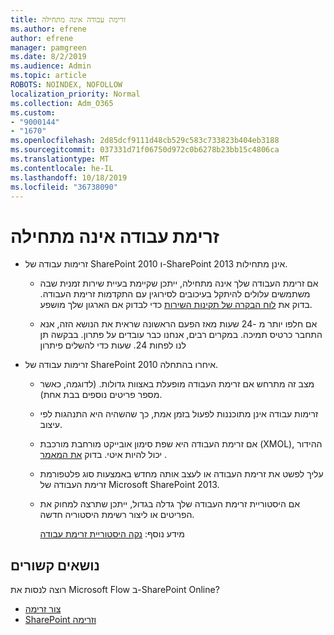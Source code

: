 ```yaml
---
title: זרימת עבודה אינה מתחילה
ms.author: efrene
author: efrene
manager: pamgreen
ms.date: 8/2/2019
ms.audience: Admin
ms.topic: article
ROBOTS: NOINDEX, NOFOLLOW
localization_priority: Normal
ms.collection: Adm_O365
ms.custom:
- "9000144"
- "1670"
ms.openlocfilehash: 2d85dcf9111d48cb529c583c733823b404eb3188
ms.sourcegitcommit: 037331d71f06750d972c0b6278b23bb15c4806ca
ms.translationtype: MT
ms.contentlocale: he-IL
ms.lasthandoff: 10/18/2019
ms.locfileid: "36738090"
---
```

# <a name="workflow-is-not-starting"></a>זרימת עבודה אינה מתחילה

- זרימות עבודה של SharePoint 2010 ו-SharePoint 2013 אינן מתחילות.

    - אם זרימת העבודה שלך אינה מתחילה, ייתכן שקיימת בעיית שירות זמנית שבה משתמשים עלולים להיתקל בעיכובים לסירוגין עם התקדמות זרימת העבודה. בדוק את [לוח הבקרה של תקינות השירות](https:/admin.microsoft.com/AdminPortal/Home#/servicehealth) כדי לבדוק אם הארגון שלך מושפע.

    - אם חלפו יותר מ -24 שעות מאז הפעם הראשונה שראית את הנושא הזה, אנא התחבר כרטיס תמיכה. במקרים רבים, אנחנו כבר עובדים על פתרון. בבקשה תן לנו לפחות 24. שעות כדי להשלים פיתרון

- זרימות עבודה של SharePoint 2010 איחרו בהתחלה.

    - מצב זה מתרחש אם זרימת העבודה מופעלת באצוות גדולות. (לדוגמה, כאשר מספר פריטים נוספים בבת אחת).

    - זרימות עבודה אינן מתוכננות לפעול בזמן אמת, כך שהשהיה היא התנהגות לפי עיצוב.

   -  אם זרימת העבודה היא שפת סימון אובייקט מורחבת מורכבת (XMOL), ההידור יכול להיות איטי. בדוק [את המאמר](https://support.microsoft.com//kb/3043697) .

    - עליך לפשט את זרימת העבודה או לעצב אותה מחדש באמצעות סוג פלטפורמת זרימת העבודה של Microsoft SharePoint 2013.

    - אם היסטוריית זרימת העבודה שלך גדלה בגדול, ייתכן שתרצה למחוק את הפריטים או ליצור רשימת היסטוריה חדשה.

        מידע נוסף: [נקה היסטוריית זרימת עבודה](https://blogs.technet.microsoft.com/marj/2015/08/07/sharepoint-2010-workflows-best-practice-purge-workflow-history-list-items/)


## <a name="related-topics"></a>נושאים קשורים
רוצה לנסות את Microsoft Flow ב-SharePoint Online?
- [צור זרימה](https://support.office.com/article/Create-a-flow-for-a-list-or-library-in-SharePoint-Online-or-OneDrive-for-Business-a9c3e03b-0654-46af-a254-20252e580d01) 
- [SharePoint וזרימה](https://flow.microsoft.com/blog/sharepoint-and-flow/) 


